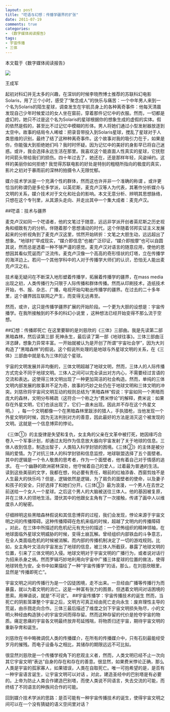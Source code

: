 ```yaml
---
layout: post
title: "呓语与幻想：传播学疆界的扩张"
date: 2011-07-19 
comments: true
categories:
- 《数字媒体阅读报告》
tags:
- 宇宙传播
- 三体
---
```



本文载于《数字媒体阅读报告》

![](http://upload.wikimedia.org/wikipedia/zh/0/0f/Threebody.jpg)

王成军


起初对科幻并无太多的兴趣，在深圳的时候李晓煦博士推荐的苏联科幻电影Solaris，用了三个小时，感受了“聚念成人”的快乐与痛苦：一个中年男人来到一个名为Solaris的陌生星球，调查发生在宇航员身上的各种离奇事件：他每天清晨发现自己少年时候爱过的女人坐在窗前，穿着那件记忆中的衣服。然而，一切都是虚幻的，她只不过是这个名为Solaris的星球根据你的想象生成的虚假的实体。假的依然是假的，甚至比不过记忆中模糊的形体。男人将她们通过小型发射器放逐到太空中。故事的结局令人唏嘘：把录音带投入到Solaris星球，搅乱了星球对于人类思维的识别，最终了结了这种种离奇事件。这个故事对我的吸引力在于，如果是你，你能强大到拒绝她们吗？我时时怀疑。因为记忆中的美好的身影早已将自己迷惑。或许，我会选择永远生活在那里。我喜欢这个能直面人性真实的星球，它抚慰时间箭头带给我们的损伤。四十年过去了，她还在，还是那样年轻，风姿绰约。这样的美丽你如何拒绝?  我觉得苏联电影的好处是特别的粗糙所指向的极度的真实，影片之初对于暴雨前的深林的拍摄令人无限忧郁。

媒介技术学派是一个充满个性的群体，然而这也许并非一个准确的称谓 。或许更恰当的称谓仍是多伦多学派，以英尼斯，麦克卢汉等人为代表，其著作分析媒介与文明的关系，媒介技术对于文化和社会的影响。本文无意分析、辨明其思想脉络，只想在这个专刊里，从其源头走向、并走出其中一个集大成者：麦克卢汉。

##呓语：技术与疆界

麦克卢汉如同一个呓语者，他的文笔过于随意，远远非学派开创者英尼斯之历史视角和细致有力的分析。伴随着那个思想涌动的时代，这个伴随着邻邦实证主义发展起来的分析视角到了麦克卢汉这里，怵然开始转折：文笔之大胆生动，远远超出了想象。“地球村”早成现实，“媒介即信息”也被广泛印证，“媒介即按摩”也可以自圆其说，然而总是透着一种不够严谨的感觉。麦克卢汉对语言的随意应用，使他的思想因其看似荒诞而广泛流传。麦克卢汉像一个高高的奇形怪状的灯塔，立在传播学的海洋边上。若问一个其他学科中的人对于传播学大师们的认识，恐怕无人能出麦克卢汉之右。

技术毫无疑问在不断深入地形塑着传播学，拓展着传播学的疆界，在mass media出现之初，人类传播行为只限于人际传播和群体传播。然而从印刷技术，造纸技术开始，书、报、杂志、广播，电视开始勾勒出传播学的疆界。在过去的二十多年里，这个疆界因互联网之产生，而变得无远弗至。

然而，或许，这只是传播学疆界扩展的开始阶段。一个更为大胆的设想是：宇宙传播学。在我所接触到的不多的科幻小说里 ，这种想法已经开始变得不那么流于空想。

##幻想：传播即死亡
在这里要聊的是刘慈欣的《三体》三部曲。我是先读第二部黑暗森林，然后读第三部 死神永生，最后读了第一部《地球往事》。三体三部曲汪洋恣肆，想象力异常丰富。一开始就被认为是开创了所谓“宇宙社会学”，因为大刘构造了“黑暗森林”的假说。这个假说所处理的是地球与外星球文明的关系，在《三体》三部曲中就是名为三体的这个星球。

宇宙的文明发展并非均衡的，三体文明超越了地球文明，然而，三体人的人际传播方式完全不同于地球文明。三体人之间可以完全读出对方内心，不需要经过言语的交流和表达。这使得三体文明出现了一种更加简洁的社会构造。然而，单纯的三体文明内部发展的故事并不足为奇，故事的巧妙之处仍在于地球文明和三体文明的冲突。刘慈欣将宇宙间文明互动的规则总结为“黑暗森林”假说：宇宙如同一个黑暗而庞大的森林，文明分布稀疏（这符合一个称之为“费米悖论”的解释，费米说：如果存在外星文明，它们也该出现了。它们一直未出现。因此并不存在这个外星文明。） ，每一个文明都像一个在黑暗森林里跋涉的猎人，手执猎枪，当他发现一个外星文明的时候，因为无法判别对方的善意，因此最好的方法是消灭这个被发现的文明。这就是一个信息博弈的悖论。

《三体①》的主旋律是失望和复仇，女主角的父亲在文革中被打死，她因缘巧合卷入一个军事计划，却通过太阳作为信息放大器向宇宙发射了关于地球的信息。三体人收到信息，制造出智子，人类陷入科学封锁的困境。《三体②》的主体是被分隔的爱情。为了对抗三体人的科学封锁和信息监控，地球联盟选择了五个面壁者。其中的逻辑是一个令人敬畏的思考者，作为一个面壁者，他有着自己对于情感的追求。 在一个幽静的欧洲密林深处，他守候着自己的爱人，过着最为普通的生活。读到这些美丽的文字，我都在想，何必要有责任，眼前的红袖添香、西窗剪烛不是人生最大的快乐吗？但是，逻辑依然是逻辑，为了肩负的面壁者的使命，以及妻子和孩子的安全，只好选择了和她们分开。《三体③》最为浪漫，一个男人在去世之前送给一个女人一个星球。之后这个男人的大脑被送往三体人。他的基因被复原，并在三体人的领地生活。潜伏其中的他跟女主角有了一次接触，传递了画中人以维度杀人的秘密。

仔细辨明这些黑暗森林假说和其信息博弈的过程，我们会发现，悖论来源于宇宙文明之间的传播障碍。这种传播障碍在危机来临的时候，超越了文明内的传播障碍 。对此，在三体中所描述的危机纪元有充分的描述：一个恐怖组织的精神领袖，在地球面临外星球文明威胁的时候，变得土崩瓦解。曾经组织内部铁血的斗争意志，在全人类面临危机的时候被消解。而内部的传播机制决定了一切的游戏规则。比如，女主角叶文洁向宇宙发出了地球的信息，被三体人所截获，暴露了地球文明的位置，引来了三体文明的入侵。地球文明对于宇宙文明的广播行为，或者说对话行为招来杀身之祸。然而罗辑巧妙地利用向宇宙中广播三体星球的位置的做法，使得地球转危为安。全书中如果描绘了一种“宇宙传播学”的话，那么，在刘慈欣眼里，显然是“传播即死亡”。

宇宙文明之间的传播行为是一个囚徒困境，走不出来。一旦经由广播等传播行为而暴露，就以为着文明的消亡。这是一种富有张力的图景。但透着文明间对话困境的思索。用禅语说，就是“不可说”。
##宇宙传播学：宇宙传播技术的诞生
然而，当死亡的阴影笼罩整个宇宙之后，文明方可真正经由死亡走向永生：废弃理性主导的荒诞，由杀戮走向合作。三体三最后描述了维度之剑下宇宙文明损失殆尽，小的文明火种经由构造狭小的宇宙空间而得存留。然而这种存留的代价是抢夺宇宙的物质。痛定思痛的宇宙各文明最终放弃苟延残喘，将物质归还宇宙，期待宇宙文明的重新孕育和诞生。

刘慈欣在书中略微调侃人类的传播媒介，在所有的传播媒介中，只有石刻最能经受岁月的摧残。而电子设备与之相比，其储存的期限远远不可比拟。

很显然刘慈欣是一个传播学视角下的悲观主义者，然而，人类文明已经不止一次向其它宇宙文明“表达”自身的存在和存在的善意。很显然，如果费米悖论正确，那么人类是宇宙的孤家寡人，如果错误，人类在自取死亡。唯一可抱希望的是，是否有一种宇宙语言诞生，让宇宙文明可以对话 。对此，建造圣经中的巴别塔是有必要的。上帝为防止人类合作建造巴别塔，而使人类说不同语言，失去交流的可能，而终结了不同语言的种族间合作的可能。

回到媒介技术学派的思路：是否可能有一种宇宙传播技术的诞生，使得宇宙文明之间可以在一个没有猜疑的语义空间里对话？
